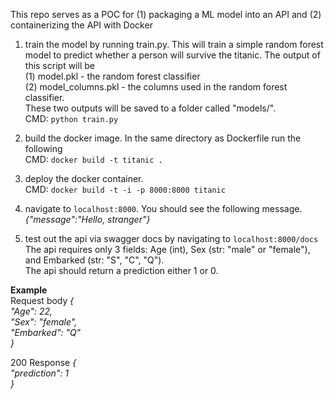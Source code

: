 This repo serves as a POC for (1) packaging a ML model into an API and (2) containerizing the API with Docker  
  
1. train the model by running train.py. This will train a simple random forest model to predict whether a person will survive the titanic. The output of this script will be  
  (1) model.pkl - the random forest classifier  
  (2) model_columns.pkl - the columns used in the random forest classifier.  
These two outputs will be saved to a folder called "models/".  
  CMD: `python train.py`  

2. build the docker image. In the same directory as Dockerfile run the following  
  CMD: `docker build -t titanic . `  

3. deploy the docker container.  
  CMD: `docker build -t -i -p 8000:8000 titanic`

4. navigate to `localhost:8000`. You should see the following message.
  *{"message":"Hello, stranger"}*
  
5. test out the api via swagger docs by navigating to `localhost:8000/docs`  
The api requires only 3 fields: Age (int), Sex (str: "male" or "female"), and Embarked (str: "S", "C", "Q").  
The api should return a prediction either 1 or 0.  

**Example**  
Request body *{  
  "Age": 22,    
  "Sex": "female",  
  "Embarked": "Q"  
}*  
  
200 Response *{     
  "prediction": 1  
}*  
